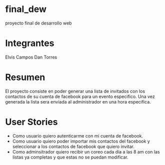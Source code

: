 final_dew
================
proyecto final de desarrollo web

Integrantes
================
Elvis Campos
Dan Torres

Resumen
================
El proyecto consiste en poder generar una lista de invitados con los contactos de su cuenta
de facebook para un evento especifico. Una vez generada la lista sera enviada al administrador en una hora especifica.

User Stories
================
- Como usuario quiero autenticarme con mi cuenta de facebook.
- Como usuario quiero poder importar mis contactos del facebook y seleccionar a los contactos de facebook que quiero invitar.
- Como adminsitrador quiero recibir un coreo cada día a las 8 am con las listas ya completas y que estas no se puedan modificar.

